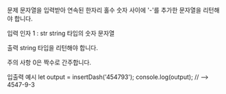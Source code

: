 문제
    문자열을 입력받아 연속된 한자리 홀수 숫자 사이에 '-'를 추가한 문자열을 리턴해야 합니다.

입력
    인자 1 : str
    string 타입의 숫자 문자열

출력
    string 타입을 리턴해야 합니다.

주의 사항
    0은 짝수로 간주합니다.

입출력 예시
    let output = insertDash('454793');
    console.log(output); // --> 4547-9-3
